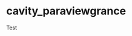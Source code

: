# cavity_paraviewgrance

<html>
    <title>ParaView Glance Test</title>
    <body>
        Test
        <script>
            // https://kitware.github.io/glance/app/
            // https://www.featool.com/paraview-glance/
            //https://github.com/kamakiri1225/cavity_paraviewgrance/blob/main/aaa.vtkjs
            var app ="https://kitware.github.io/paraview-glance/app/";
            var datadir = "https://raw.githubusercontent.com/kamakiri1225/cavity_paraviewgrance/main/";
            var file = "aaa.vtkjs";

            document.write("<iframe src ='" + app + "?name=" + file +"&url=" +datadir + file + "' id=iframe' width='1100' height='900'></iframe>");
        </script>
    </body>
</html>
